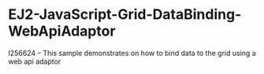 # EJ2-JavaScript-Grid-DataBinding-WebApiAdaptor

I256624 – This sample demonstrates on how to bind data to the grid using a web api adaptor
